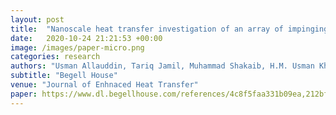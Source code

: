```yaml
---
layout: post
title:  "Nanoscale heat transfer investigation of an array of impinging jet systems with different working fluids under crossflow with and without micro pin fins"
date:   2020-10-24 21:21:53 +00:00
image: /images/paper-micro.png
categories: research
authors: "Usman Allauddin, Tariq Jamil, Muhammad Shakaib, H.M. Usman Khan, <strong>Rafay Mohiuddin</strong> ,M. Saad Saeed, Haseeb Ahsan & Naseem Uddin"
subtitle: "Begell House"
venue: "Journal of Enhnaced Heat Transfer"
paper: https://www.dl.begellhouse.com/references/4c8f5faa331b09ea,212bf76947bffc03,5aa059fb1b898ef8.html
---
```


